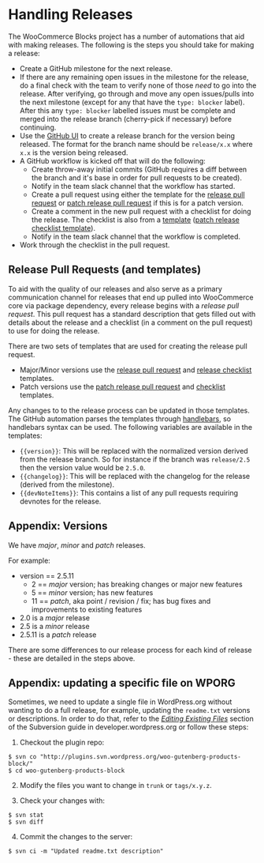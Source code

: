 # Handling Releases

The WooCommerce Blocks project has a number of automations that aid with making releases. The following is the steps you should take for making a release:

* Create a GitHub milestone for the next release.
* If there are any remaining open issues in the milestone for the release, do a final check with the team to verify none of those *need* to go into the release. After verifying, go through and move any open issues/pulls into the next milestone (except for any that have the `type: blocker` label). After this any `type: blocker` labelled issues must be complete and merged into the release branch (cherry-pick if necessary) before continuing.
* Use the [GitHub UI](https://docs.github.com/en/github/collaborating-with-issues-and-pull-requests/creating-and-deleting-branches-within-your-repository#creating-a-branch) to create a release branch for the version being released. The format for the branch name should be `release/x.x` where `x.x` is the version being released.
* A GitHub workflow is kicked off that will do the following:
  * Create throw-away initial commits (GitHub requires a diff between the branch and it's base in order for pull requests to be created).
  * Notify in the team slack channel that the workflow has started.
  * Create a pull request using either the template for the [release pull request](../../.github/release-pull-request.md) or [patch release pull request](../../.github/patch-release-pull-request.md) if this is for a patch version.
  * Create a comment in the new pull request with a checklist for doing the release. The checklist is also from a [template](../../.github/release-initial-checklist.md) ([patch release checklist template](../../.github/patch-initial-checklist.md)).
  * Notify in the team slack channel that the workflow is completed.
* Work through the checklist in the pull request.

## Release Pull Requests (and templates)

To aid with the quality of our releases and also serve as a primary communication channel for releases that end up pulled into WooCommerce core via package dependency, every release begins with a _release pull request_. This pull request has a standard description that gets filled out with details about the release and a checklist (in a comment on the pull request) to use for doing the release.

There are two sets of templates that are used for creating the release pull request.

- Major/Minor versions use the [release pull request](../../.github/release-pull-request.md) and [release checklist](../../.github/release-initial-checklist.md) templates.
- Patch versions use the [patch release pull request](../../.github/patch-release-pull-request.md) and [checklist](../../.github/patch-initial-checklist.md) templates.

Any changes to to the release process can be updated in those templates. The GitHub automation parses the templates through [handlebars](https://handlebarsjs.com/), so handlebars syntax can be used. The following variables are available in the templates:

- `{{version}}`: This will be replaced with the normalized version derived from the release branch. So for instance if the branch was `release/2.5` then the version value would be `2.5.0`.
- `{{changelog}}`: This will be replaced with the changelog for the release (derived from the milestone).
- `{{devNoteItems}}`: This contains a list of any pull requests requiring devnotes for the release.


## Appendix: Versions

We have _major_, _minor_ and _patch_ releases.

For example:

-   version == 2.5.11
    -   2 == _major_ version; has breaking changes or major new features
    -   5 == _minor_ version; has new features
    -   11 == _patch_, aka point / revision / fix; has bug fixes and improvements to existing features
-   2.0 is a _major_ release
-   2.5 is a _minor_ release
-   2.5.11 is a _patch_ release

There are some differences to our release process for each kind of release - these are detailed in the steps above.

## Appendix: updating a specific file on WPORG

Sometimes, we need to update a single file in WordPress.org without wanting to do a full release, for example, updating the `readme.txt` versions or descriptions. In order to do that, refer to the _[Editing Existing Files](https://developer.wordpress.org/plugins/wordpress-org/how-to-use-subversion/#editing-existing-files)_ section of the Subversion guide in developer.wordpress.org or follow these steps:

1. Checkout the plugin repo:

```
$ svn co "http://plugins.svn.wordpress.org/woo-gutenberg-products-block/"
$ cd woo-gutenberg-products-block
```

2. Modify the files you want to change in `trunk` or `tags/x.y.z`.

3. Check your changes with:

```
$ svn stat
$ svn diff
```

4. Commit the changes to the server:

```
$ svn ci -m "Updated readme.txt description"
```
